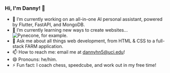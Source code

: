 ### Hi, I'm Danny! 👋

- 🔭 I’m currently working on an all-in-one AI personal assistant, powered by Flutter, FastAPI, and MongoDB. 
- 🌱 I’m currently learning new ways to create websites... ![Pynecone, for example](https://pynecone.io/).
- 💬 Ask me about all things web development, from HTML & CSS to a full-stack FARM application.
- 📫 How to reach me: email me at dannyhn5@uci.edu!
- 😄 Pronouns: he/him.
- ⚡ Fun fact: I coach chess, speedcube, and work out in my free time! 
